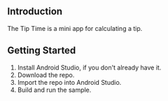 
Introduction
------------
The Tip Time is a mini app for calculating a tip.

Getting Started
---------------
1. Install Android Studio, if you don't already have it.
2. Download the repo.
3. Import the repo into Android Studio.
4. Build and run the sample.
